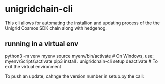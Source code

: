 # unigridchain-cli

This cli allows for automating the installion and updating process of the the Unigrid Cosmos SDK chain along with hedgehog.

## running in a virtual env
python3 -m venv myenv
source myenv/bin/activate  # On Windows, use: myenv\Scripts\activate
pip3 install .
unigridchain-cli setup
deactivate  # To exit the virtual environment

To push an update, cahnge the version number in setup.py the call:
```

```